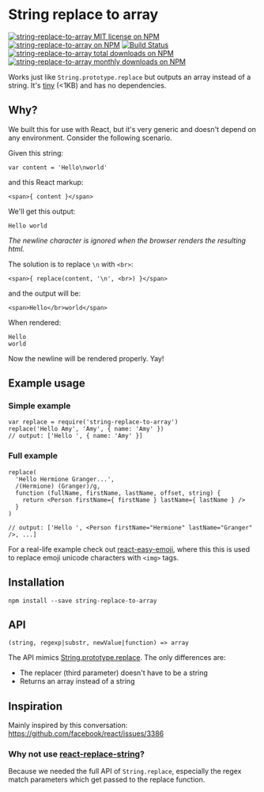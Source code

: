 # String replace to array

[![string-replace-to-array MIT license on NPM](https://img.shields.io/npm/l/string-replace-to-array.svg?style=flat-square)](https://www.npmjs.com/package/string-replace-to-array)
[![string-replace-to-array on NPM](https://img.shields.io/npm/v/string-replace-to-array.svg)](https://www.npmjs.com/package/string-replace-to-array)
[![Build Status](https://img.shields.io/circleci/project/appfigures/string-replace-to-array.svg)](https://circleci.com/gh/appfigures/string-replace-to-array)
[![string-replace-to-array total downloads on NPM](https://img.shields.io/npm/dt/string-replace-to-array.svg?style=flat-square)](https://www.npmjs.com/package/string-replace-to-array)
[![string-replace-to-array monthly downloads on NPM](https://img.shields.io/npm/dm/string-replace-to-array.svg?style=flat-square)](https://www.npmjs.com/package/string-replace-to-array)

Works just like `String.prototype.replace` but outputs an array instead of a string. It's [tiny](https://bundlephobia.com/package/string-replace-to-array) (<1KB) and has no dependencies.

## Why?

We built this for use with React, but it's very generic and doesn't depend on any environment. Consider the following scenario.

Given this string:

```
var content = 'Hello\nworld'
```

and this React markup:

```
<span>{ content }</span>
```

We'll get this output:
```
Hello world
```
_The newline character is ignored when the browser renders the resulting html._

The solution is to replace `\n` with `<br>`:

```
<span>{ replace(content, '\n', <br>) }</span>
```

and the output will be:

```
<span>Hello</br>world</span>
```
When rendered:
```
Hello
world
```

Now the newline will be rendered properly. Yay!

## Example usage

### Simple example

```
var replace = require('string-replace-to-array')
replace('Hello Amy', 'Amy', { name: 'Amy' })
// output: ['Hello ', { name: 'Amy' }]
```

### Full example

```
replace(
  'Hello Hermione Granger...',
  /(Hermione) (Granger)/g,
  function (fullName, firstName, lastName, offset, string) {
    return <Person firstName={ firstName } lastName={ lastName } />
  }
)

// output: ['Hello ', <Person firstName="Hermione" lastName="Granger" />, ...]
```

For a real-life example check out [react-easy-emoji](https://github.com/appfigures/react-easy-emoji), where this this is used to replace emoji unicode characters with `<img>` tags.

## Installation

```
npm install --save string-replace-to-array
```

## API

```
(string, regexp|substr, newValue|function) => array
```

The API mimics [String.prototype.replace](https://developer.mozilla.org/en-US/docs/Web/JavaScript/Reference/Global_Objects/String/replace). The only differences are:

- The replacer (third parameter) doesn't have to be a string
- Returns an array instead of a string

## Inspiration

Mainly inspired by this conversation: https://github.com/facebook/react/issues/3386

### Why not use [react-replace-string](https://github.com/iansinnott/react-string-replace)?

Because we needed the full API of `String.replace`, especially the regex match parameters which get passed to the replace function.

